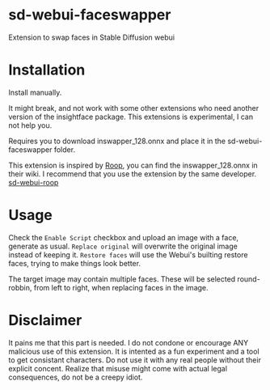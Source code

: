 # sd-webui-faceswapper
Extension to swap faces in Stable Diffusion webui

# Installation
Install manually.

It might break, and not work with some other extensions who need another version of the insightface package. This extensions is experimental, I can not help you.

Requires you to download inswapper_128.onnx and place it in the sd-webui-faceswapper folder.

This extension is inspired by [Roop](https://github.com/s0md3v/roop), you can find the inswapper_128.onnx in their wiki. I recommend that you use the extension by the same developer. [sd-webui-roop](https://github.com/s0md3v/sd-webui-roop)

# Usage
Check the `Enable Script` checkbox and upload an image with a face, generate as usual. `Replace original` will overwrite the original image instead of keeping it. `Restore faces` will use the Webui's builting restore faces, trying to make things look better.

The target image may contain multiple faces. These will be selected round-robbin, from left to right, when replacing faces in the image.

# Disclaimer
It pains me that this part is needed. I do not condone or encourage ANY malicious use of this extension. It is intented as a fun experiment and a tool to get consistant characters. Do not use it with any real people without their explicit concent. Realize that misuse might come with actual legal consequences, do not be a creepy idiot.
